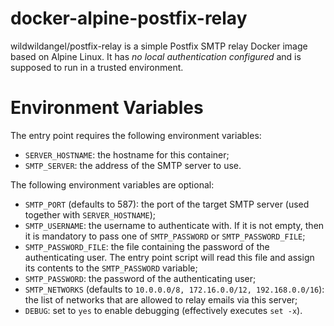 # docker-alpine-postfix-relay

wildwildangel/postfix-relay is a simple Postfix SMTP relay Docker image based on Alpine Linux. It has *no local authentication configured* and is supposed to run in a trusted environment.

# Environment Variables

The entry point requires the following environment variables:
  * `SERVER_HOSTNAME`: the hostname for this container;
  * `SMTP_SERVER`: the address of the SMTP server to use.

The following environment variables are optional:
  * `SMTP_PORT` (defaults to 587): the port of the target SMTP server (used together with `SERVER_HOSTNAME`);
  * `SMTP_USERNAME`: the username to authenticate with. If it is not empty, then it is mandatory to pass one of `SMTP_PASSWORD` or `SMTP_PASSWORD_FILE`;
  * `SMTP_PASSWORD_FILE`: the file containing the password of the authenticating user. The entry point script will read this file and assign its contents to the `SMTP_PASSWORD` variable;
  * `SMTP_PASSWORD`: the password of the authenticating user;
  * `SMTP_NETWORKS` (defaults to `10.0.0.0/8, 172.16.0.0/12, 192.168.0.0/16`): the list of networks that are allowed to relay emails via this server; 
  * `DEBUG`: set to `yes` to enable debugging (effectively executes `set -x`).
